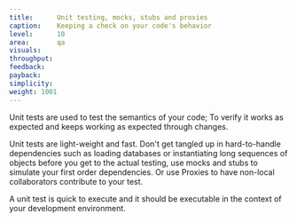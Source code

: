 ```yaml
---
title:      Unit testing, mocks, stubs and proxies
caption:    Keeping a check on your code's behavior
level:      10
area:       qa
visuals:    
throughput:        
feedback:
payback:
simplicity:      
weight: 1001
---
```


Unit tests are used to test the semantics of your code; To verify it works as expected and keeps working as expected through changes.

Unit tests are light-weight and fast. Don't get tangled up in hard-to-handle dependencies such as loading databases or instantiating long sequences of objects before you get to the actual testing, use mocks and stubs to simulate your first order dependencies. Or use Proxies to have non-local collaborators contribute to your test.

A unit test is quick to execute and it should be executable in the context of your development environment.

